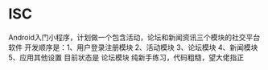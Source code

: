 # ISC
Android入门小程序，计划做一个包含活动，论坛和新闻资讯三个模块的社交平台软件
开发顺序是：1、用户登录注册模块 2、活动模块 3、论坛模块 4、新闻模块5、应用其他设置
目前状态是 论坛模块
纯新手练习，代码粗糙，望大佬指正
